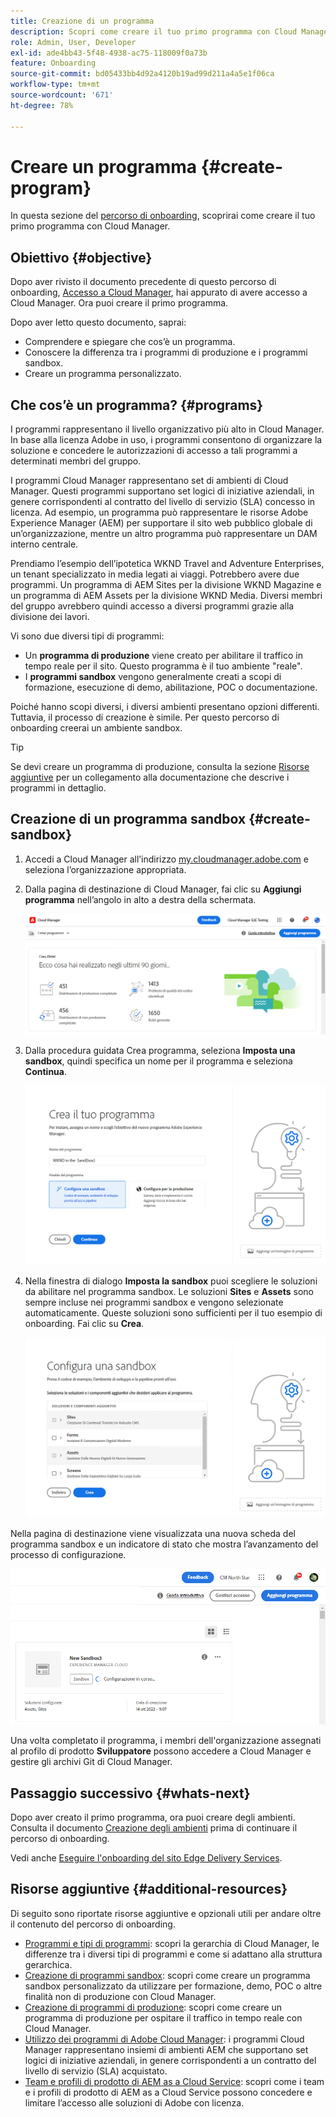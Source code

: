 ```yaml
---
title: Creazione di un programma
description: Scopri come creare il tuo primo programma con Cloud Manager.
role: Admin, User, Developer
exl-id: ade4bb43-5f48-4938-ac75-118009f0a73b
feature: Onboarding
source-git-commit: bd05433bb4d92a4120b19ad99d211a4a5e1f06ca
workflow-type: tm+mt
source-wordcount: '671'
ht-degree: 78%

---
```


# Creare un programma {#create-program}

In questa sezione del [percorso di onboarding](overview.md), scoprirai come creare il tuo primo programma con Cloud Manager.

## Obiettivo {#objective}

Dopo aver rivisto il documento precedente di questo percorso di onboarding, [Accesso a Cloud Manager](cloud-manager.md), hai appurato di avere accesso a Cloud Manager. Ora puoi creare il primo programma.

Dopo aver letto questo documento, saprai:

* Comprendere e spiegare che cos’è un programma.
* Conoscere la differenza tra i programmi di produzione e i programmi sandbox.
* Creare un programma personalizzato.

## Che cos’è un programma? {#programs}

I programmi rappresentano il livello organizzativo più alto in Cloud Manager. In base alla licenza Adobe in uso, i programmi consentono di organizzare la soluzione e concedere le autorizzazioni di accesso a tali programmi a determinati membri del gruppo.

I programmi Cloud Manager rappresentano set di ambienti di Cloud Manager. Questi programmi supportano set logici di iniziative aziendali, in genere corrispondenti al contratto del livello di servizio (SLA) concesso in licenza. Ad esempio, un programma può rappresentare le risorse Adobe Experience Manager (AEM) per supportare il sito web pubblico globale di un’organizzazione, mentre un altro programma può rappresentare un DAM interno centrale.

Prendiamo l’esempio dell’ipotetica WKND Travel and Adventure Enterprises, un tenant specializzato in media legati ai viaggi. Potrebbero avere due programmi. Un programma di AEM Sites per la divisione WKND Magazine e un programma di AEM Assets per la divisione WKND Media. Diversi membri del gruppo avrebbero quindi accesso a diversi programmi grazie alla divisione dei lavori.

Vi sono due diversi tipi di programmi:

* Un **programma di produzione** viene creato per abilitare il traffico in tempo reale per il sito. Questo programma è il tuo ambiente &quot;reale&quot;.
* I **programmi sandbox** vengono generalmente creati a scopi di formazione, esecuzione di demo, abilitazione, POC o documentazione.

Poiché hanno scopi diversi, i diversi ambienti presentano opzioni differenti. Tuttavia, il processo di creazione è simile. Per questo percorso di onboarding creerai un ambiente sandbox.

>[!TIP]
>
>Se devi creare un programma di produzione, consulta la sezione [Risorse aggiuntive](#additional-resources) per un collegamento alla documentazione che descrive i programmi in dettaglio.

## Creazione di un programma sandbox {#create-sandbox}

1. Accedi a Cloud Manager all’indirizzo [my.cloudmanager.adobe.com](https://my.cloudmanager.adobe.com/) e seleziona l’organizzazione appropriata.

1. Dalla pagina di destinazione di Cloud Manager, fai clic su **Aggiungi programma** nell’angolo in alto a destra della schermata.

   ![Pagina di destinazione di Cloud Manager](/help/implementing/cloud-manager/getting-access-to-aem-in-cloud/assets/cloud-manager-my-programs.png)

1. Dalla procedura guidata Crea programma, seleziona **Imposta una sandbox**, quindi specifica un nome per il programma e seleziona **Continua**.

   ![Creazione del tipo di programmi](/help/implementing/cloud-manager/getting-access-to-aem-in-cloud/assets/create-sandbox.png)

1. Nella finestra di dialogo **Imposta la sandbox** puoi scegliere le soluzioni da abilitare nel programma sandbox. Le soluzioni **Sites** e **Assets** sono sempre incluse nei programmi sandbox e vengono selezionate automaticamente. Queste soluzioni sono sufficienti per il tuo esempio di onboarding. Fai clic su **Crea**.

   ![Selezione della soluzione](assets/set-up-sandbox-onboarding.png)

Nella pagina di destinazione viene visualizzata una nuova scheda del programma sandbox e un indicatore di stato che mostra l’avanzamento del processo di configurazione.

![Creazione di un programma sandbox dalla pagina Panoramica](/help/implementing/cloud-manager/getting-access-to-aem-in-cloud/assets/program-create-setupdemo2.png)

Una volta completato il programma, i membri dell&#39;organizzazione assegnati al profilo di prodotto **Sviluppatore** possono accedere a Cloud Manager e gestire gli archivi Git di Cloud Manager.

## Passaggio successivo {#whats-next}

Dopo aver creato il primo programma, ora puoi creare degli ambienti. Consulta il documento [Creazione degli ambienti](create-environments.md) prima di continuare il percorso di onboarding.

Vedi anche [Eseguire l&#39;onboarding del sito Edge Delivery Services](/help/implementing/cloud-manager/edge-delivery/create-edge-delivery-site.md).

## Risorse aggiuntive {#additional-resources}

Di seguito sono riportate risorse aggiuntive e opzionali utili per andare oltre il contenuto del percorso di onboarding.

* [Programmi e tipi di programmi](/help/implementing/cloud-manager/getting-access-to-aem-in-cloud/program-types.md): scopri la gerarchia di Cloud Manager, le differenze tra i diversi tipi di programmi e come si adattano alla struttura gerarchica.
* [Creazione di programmi sandbox](/help/implementing/cloud-manager/getting-access-to-aem-in-cloud/creating-sandbox-programs.md): scopri come creare un programma sandbox personalizzato da utilizzare per formazione, demo, POC o altre finalità non di produzione con Cloud Manager.
* [Creazione di programmi di produzione](/help/implementing/cloud-manager/getting-access-to-aem-in-cloud/creating-production-programs.md): scopri come creare un programma di produzione per ospitare il traffico in tempo reale con Cloud Manager.
* [Utilizzo dei programmi di Adobe Cloud Manager](https://experienceleague.adobe.com/en/docs/experience-manager-learn/cloud-service/cloud-manager/programs): i programmi Cloud Manager rappresentano insiemi di ambienti AEM che supportano set logici di iniziative aziendali, in genere corrispondenti a un contratto del livello di servizio (SLA) acquistato.
* [Team e profili di prodotto di AEM as a Cloud Service](/help/onboarding/aem-cs-team-product-profiles.md): scopri come i team e i profili di prodotto di AEM as a Cloud Service possono concedere e limitare l’accesso alle soluzioni di Adobe con licenza.

